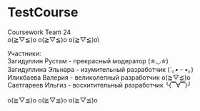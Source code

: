 # TestCourse
Coursework Team 24
\
o(≧▽≦)o o(≧▽≦)o o(≧▽≦)o\

Участники:\
Загидуллин Рустам - прекрасный модератор (✯◡✯)\
Загидуллина Эльнара - изумительный разработчик (´｡• ᵕ •｡)\
Иликбаева Валерия - великолепный разработчик o(≧▽≦)o\
Саетгареев Ильгиз - восхитительный разработчик ╰(▔∀▔)╯\
\
o(≧▽≦)o o(≧▽≦)o o(≧▽≦)o
